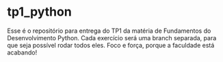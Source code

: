 # tp1_python
Esse é o repositório para entrega do TP1 da matéria de Fundamentos do Desenvolvimento Python. 
Cada exercício será uma branch separada, para que seja possível rodar todos eles. 
Foco e força, porque a faculdade está acabando!
